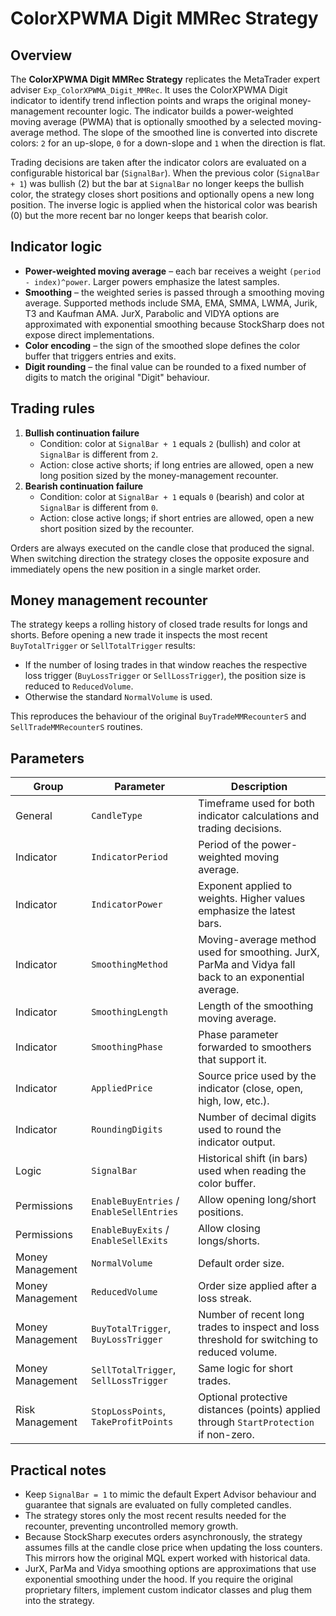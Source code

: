 # ColorXPWMA Digit MMRec Strategy

## Overview
The **ColorXPWMA Digit MMRec Strategy** replicates the MetaTrader expert adviser `Exp_ColorXPWMA_Digit_MMRec`. It uses the ColorXPWMA Digit indicator to identify trend inflection points and wraps the original money-management recounter logic. The indicator builds a power-weighted moving average (PWMA) that is optionally smoothed by a selected moving-average method. The slope of the smoothed line is converted into discrete colors: `2` for an up-slope, `0` for a down-slope and `1` when the direction is flat.

Trading decisions are taken after the indicator colors are evaluated on a configurable historical bar (`SignalBar`). When the previous color (`SignalBar + 1`) was bullish (2) but the bar at `SignalBar` no longer keeps the bullish color, the strategy closes short positions and optionally opens a new long position. The inverse logic is applied when the historical color was bearish (0) but the more recent bar no longer keeps that bearish color.

## Indicator logic
- **Power-weighted moving average** – each bar receives a weight `(period - index)^power`. Larger powers emphasize the latest samples.
- **Smoothing** – the weighted series is passed through a smoothing moving average. Supported methods include SMA, EMA, SMMA, LWMA, Jurik, T3 and Kaufman AMA. JurX, Parabolic and VIDYA options are approximated with exponential smoothing because StockSharp does not expose direct implementations.
- **Color encoding** – the sign of the smoothed slope defines the color buffer that triggers entries and exits.
- **Digit rounding** – the final value can be rounded to a fixed number of digits to match the original "Digit" behaviour.

## Trading rules
1. **Bullish continuation failure**
   - Condition: color at `SignalBar + 1` equals `2` (bullish) and color at `SignalBar` is different from `2`.
   - Action: close active shorts; if long entries are allowed, open a new long position sized by the money-management recounter.
2. **Bearish continuation failure**
   - Condition: color at `SignalBar + 1` equals `0` (bearish) and color at `SignalBar` is different from `0`.
   - Action: close active longs; if short entries are allowed, open a new short position sized by the recounter.

Orders are always executed on the candle close that produced the signal. When switching direction the strategy closes the opposite exposure and immediately opens the new position in a single market order.

## Money management recounter
The strategy keeps a rolling history of closed trade results for longs and shorts. Before opening a new trade it inspects the most recent `BuyTotalTrigger` or `SellTotalTrigger` results:

- If the number of losing trades in that window reaches the respective loss trigger (`BuyLossTrigger` or `SellLossTrigger`), the position size is reduced to `ReducedVolume`.
- Otherwise the standard `NormalVolume` is used.

This reproduces the behaviour of the original `BuyTradeMMRecounterS` and `SellTradeMMRecounterS` routines.

## Parameters
| Group | Parameter | Description |
| --- | --- | --- |
| General | `CandleType` | Timeframe used for both indicator calculations and trading decisions. |
| Indicator | `IndicatorPeriod` | Period of the power-weighted moving average. |
| Indicator | `IndicatorPower` | Exponent applied to weights. Higher values emphasize the latest bars. |
| Indicator | `SmoothingMethod` | Moving-average method used for smoothing. JurX, ParMa and Vidya fall back to an exponential average. |
| Indicator | `SmoothingLength` | Length of the smoothing moving average. |
| Indicator | `SmoothingPhase` | Phase parameter forwarded to smoothers that support it. |
| Indicator | `AppliedPrice` | Source price used by the indicator (close, open, high, low, etc.). |
| Indicator | `RoundingDigits` | Number of decimal digits used to round the indicator output. |
| Logic | `SignalBar` | Historical shift (in bars) used when reading the color buffer. |
| Permissions | `EnableBuyEntries` / `EnableSellEntries` | Allow opening long/short positions. |
| Permissions | `EnableBuyExits` / `EnableSellExits` | Allow closing longs/shorts. |
| Money Management | `NormalVolume` | Default order size. |
| Money Management | `ReducedVolume` | Order size applied after a loss streak. |
| Money Management | `BuyTotalTrigger`, `BuyLossTrigger` | Number of recent long trades to inspect and loss threshold for switching to reduced volume. |
| Money Management | `SellTotalTrigger`, `SellLossTrigger` | Same logic for short trades. |
| Risk Management | `StopLossPoints`, `TakeProfitPoints` | Optional protective distances (points) applied through `StartProtection` if non-zero. |

## Practical notes
- Keep `SignalBar = 1` to mimic the default Expert Advisor behaviour and guarantee that signals are evaluated on fully completed candles.
- The strategy stores only the most recent results needed for the recounter, preventing uncontrolled memory growth.
- Because StockSharp executes orders asynchronously, the strategy assumes fills at the candle close price when updating the loss counters. This mirrors how the original MQL expert worked with historical data.
- JurX, ParMa and Vidya smoothing options are approximations that use exponential smoothing under the hood. If you require the original proprietary filters, implement custom indicator classes and plug them into the strategy.

